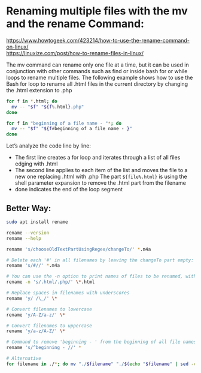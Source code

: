 # Renaming multiple files with the mv and the rename Command:

https://www.howtogeek.com/423214/how-to-use-the-rename-command-on-linux/  
https://linuxize.com/post/how-to-rename-files-in-linux/


The mv command can rename only one file at a time, but it can be used in conjunction with other commands
such as find or inside bash for or while loops to rename multiple files.
The following example shows how to use the Bash for loop to rename all .html files in the current directory
by changing the .html extension to .php

```bash
for f in *.html; do
  mv -- "$f" "${f%.html}.php"
done

for f in "beginning of a file name - "*; do
  mv -- "$f" "${f#beginning of a file name - }"
done
```

Let’s analyze the code line by line:
- The first line creates a for loop and iterates through a list of all files edging with .html
- The second line applies to each item of the list and moves the file to a new one replacing .html with .php
  The part `${file%.html}` is using the shell parameter expansion to remove the .html part from the filename
- done indicates the end of the loop segment


## Better Way:
```bash
sudo apt install rename

rename --version
rename --help

rename 's/chooseOldTextPartUsingRegex/changeTo/' *.m4a

# Delete each '#' in all filenames by leaving the changeTo part empty:
rename 's/#//' *.m4a

# You can use the -n option to print names of files to be renamed, without renaming them.
rename -n 's/.html/.php/' \*.html

# Replace spaces in filenames with underscores
rename 'y/ /\_/' \*

# Convert filenames to lowercase
rename 'y/A-Z/a-z/' \*

# Convert filenames to uppercase
rename 'y/a-z/A-Z/' \*

# Command to remove 'beginning - ' from the beginning of all file names in the current directory:
rename 's/^beginning - //' *

# Alternative
for filename in ./*; do mv "./$filename" "./$(echo "$filename" | sed -e 's/test.extra//g')";  done
```
